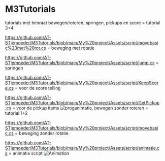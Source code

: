 # M3Tutorials
tutorials met henraat
bewegen/roteren, springen, pickups en score = tutorial 3+4

https://github.com/AT-STjemoeder/M3Tutorials/blob/main/My%20project/Assets/script/movebasic%20met%20rot.cs = beweging met rotatie

https://github.com/AT-STjemoeder/M3Tutorials/blob/main/My%20project/Assets/script/jump.cs = springen

https://github.com/AT-STjemoeder/M3Tutorials/blob/main/My%20project/Assets/script/KeepScore.cs = voor de score telling

https://github.com/AT-STjemoeder/M3Tutorials/blob/main/My%20project/Assets/script/GetPickup.cs = voor de pickup items
![prog](https://github.com/user-attachments/assets/7021deb6-7cca-44bb-8ca2-9214c0c5a791)animatie, bewegen zonder roteren = tutorial 1+2

https://github.com/AT-STjemoeder/M3Tutorials/blob/main/My%20project/Assets/script/movebasic.cs = beweging zonder rotatie

https://github.com/AT-STjemoeder/M3Tutorials/blob/main/My%20project/Assets/script/animatie.cs = animatie script
![Animation](https://github.com/user-attachments/assets/92509ddb-352b-4773-82fe-cce109bc508c)

